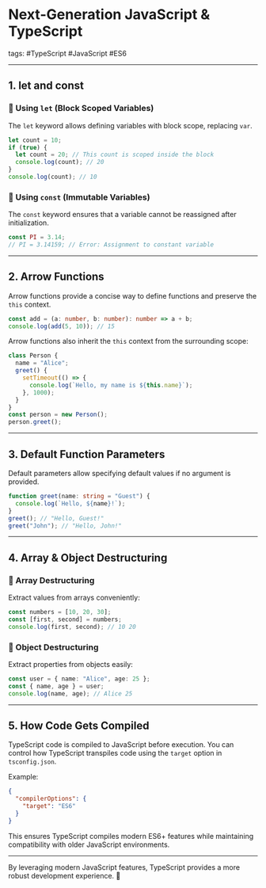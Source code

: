 # Next-Generation JavaScript & TypeScript

tags: #TypeScript #JavaScript #ES6 

---

## **1. let and const**

### **📌 Using `let` (Block Scoped Variables)**
The `let` keyword allows defining variables with block scope, replacing `var`.

```ts
let count = 10;
if (true) {
  let count = 20; // This count is scoped inside the block
  console.log(count); // 20
}
console.log(count); // 10
```

### **📌 Using `const` (Immutable Variables)**
The `const` keyword ensures that a variable cannot be reassigned after initialization.

```ts
const PI = 3.14;
// PI = 3.14159; // Error: Assignment to constant variable
```

---

## **2. Arrow Functions**

Arrow functions provide a concise way to define functions and preserve the `this` context.

```ts
const add = (a: number, b: number): number => a + b;
console.log(add(5, 10)); // 15
```

Arrow functions also inherit the `this` context from the surrounding scope:

```ts
class Person {
  name = "Alice";
  greet() {
    setTimeout(() => {
      console.log(`Hello, my name is ${this.name}`);
    }, 1000);
  }
}
const person = new Person();
person.greet();
```

---

## **3. Default Function Parameters**

Default parameters allow specifying default values if no argument is provided.

```ts
function greet(name: string = "Guest") {
  console.log(`Hello, ${name}!`);
}
greet(); // "Hello, Guest!"
greet("John"); // "Hello, John!"
```

---

## **4. Array & Object Destructuring**

### **📌 Array Destructuring**
Extract values from arrays conveniently:

```ts
const numbers = [10, 20, 30];
const [first, second] = numbers;
console.log(first, second); // 10 20
```

### **📌 Object Destructuring**
Extract properties from objects easily:

```ts
const user = { name: "Alice", age: 25 };
const { name, age } = user;
console.log(name, age); // Alice 25
```

---

## **5. How Code Gets Compiled**

TypeScript code is compiled to JavaScript before execution. You can control how TypeScript transpiles code using the `target` option in `tsconfig.json`.

Example:
```json
{
  "compilerOptions": {
    "target": "ES6"
  }
}
```

This ensures TypeScript compiles modern ES6+ features while maintaining compatibility with older JavaScript environments.

---

By leveraging modern JavaScript features, TypeScript provides a more robust development experience. 🚀
